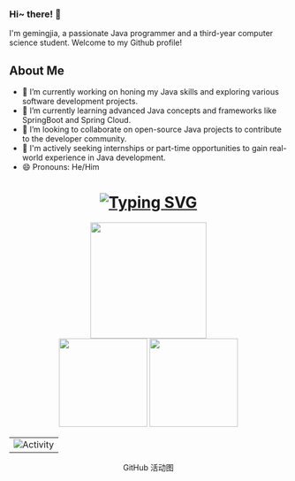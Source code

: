 ### Hi~ there! 👋

I'm gemingjia, a passionate Java programmer and a third-year computer science student. Welcome to my Github profile!

## About Me
	
- 🔭 I’m currently working on honing my Java skills and exploring various software development projects.
- 🌱 I’m currently learning advanced Java concepts and frameworks like SpringBoot and Spring Cloud.
- 👯 I’m looking to collaborate on open-source Java projects to contribute to the developer community.
- 💼 I'm actively seeking internships or part-time opportunities to gain real-world experience in Java development.
- 😄 Pronouns: He/Him

<h1 align="center">
	<a href="https://git.io/typing-svg"><img src="https://readme-typing-svg.demolab.com?font=Fira+Code&pause=1000&width=435&separator=%3C&lines=System.out.println(%22Hello+World+!%22);" alt="Typing SVG" /></a>
</h1>

<div align="center">
	<img height="210px" src="https://github-readme-streak-stats.herokuapp.com/?user=gemingjia" />
</div>

<div align="center">
	<img height="160px" src="https://github-readme-stats.vercel.app/api?username=gemingjia&hide_title=true&hide_border=true&show_icons=trueline_height=21&text_color=000&icon_color=000&bg_color=0,ea6161,ffc64d,fffc4d,52fa5a&theme=graywhite" /> <img height="160px" src="https://github-readme-stats.vercel.app/api/top-langs/?username=gemingjia&hide_title=true&hide_border=true&layout=compact&langs_count=6&text_color=000&icon_color=fff&bg_color=0,52fa5a,4dfcff,c64dff&theme=graywhite"
</div>
<!-- GitHub Activity Graph GitHub 活动图 -->
<table align="center">
  <tr>
    <td><img src="https://github-readme-activity-graph.vercel.app/graph?username=gemingjia&theme=xcode&bg_color=FF000000&hide_border=true" alt="Activity"/></td>
  </tr>
</table>
<div align="center">
	GitHub 活动图
</div>


